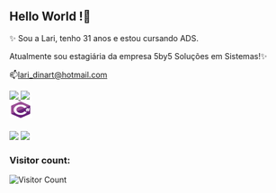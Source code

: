 ##  Hello World !👋

 ✨ Sou a Lari, tenho 31 anos e estou cursando ADS.
 
 Atualmente sou estagiária da empresa 5by5 Soluções em Sistemas!✨
 
 📫lari_dinart@hotmail.com


<div style="display: center">  
  <a href="https://github.com/LarissaDinart">
  <img height="180em" src="https://github-readme-stats.vercel.app/api?username=LarissaDinart&show_icons=true&theme=radical&include_all_commits=true&count_private=true"/>
  <img height="180em" src="https://github-readme-stats.vercel.app/api/top-langs/?username=LarissaDinart&layout=compact&langs_count=7&theme=radical"/>
</div>


  <img align="center" alt="Lari-Csharp" height="30" width="40" src="https://raw.githubusercontent.com/devicons/devicon/master/icons/csharp/csharp-original.svg">
</div>
  
###
 
<div> 
  <a href="https://instagram.com/laridinart" target="_blank"><img src="https://img.shields.io/badge/-Instagram-%23E4405F?style=for-the-badge&logo=instagram&logoColor=white" target="_blank"></a>
  <a href="https://www.linkedin.com/in/larissa-dinart-93b47b94" target="_blank"><img src="https://img.shields.io/badge/-LinkedIn-%230077B5?style=for-the-badge&logo=linkedin&logoColor=white" target="_blank"></a> 

  
 ### Visitor count:
![Visitor Count](https://profile-counter.glitch.me/LarissaDinart/count.svg) 
</div>
</details>
</div>
 
</div>

##

